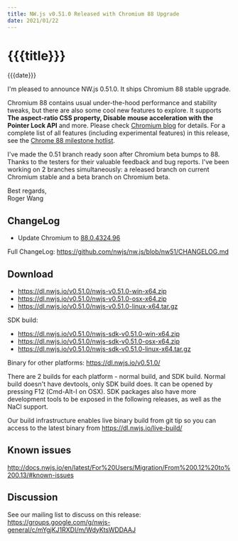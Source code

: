 ```yaml
---
title: NW.js v0.51.0 Released with Chromium 88 Upgrade
date: 2021/01/22
---
```

# {{{title}}}
{{{date}}}

I'm pleased to announce NW.js 0.51.0. It ships Chromium 88 stable upgrade.

Chromium 88 contains usual under-the-hood performance and stability tweaks, but there are also some cool new features to explore. It supports **The aspect-ratio CSS property, Disable mouse acceleration with the Pointer Lock API** and more. Please check [Chromium blog](https://developer.chrome.com/blog/new-in-chrome-88/) for details. For a complete list of all features (including experimental features) in this release, see the [Chrome 88 milestone hotlist](https://www.chromestatus.com/features#milestone=88).

I've made the 0.51 branch ready soon after Chromium beta bumps to 88. Thanks to the testers for their valuable feedback and bug reports. I've been working on 2 branches simultaneously: a released branch on current Chromium stable and a beta branch on Chromium beta.

Best regards,  
Roger Wang

## ChangeLog

- Update Chromium to [88.0.4324.96](https://chromereleases.googleblog.com/2021/01/stable-channel-update-for-desktop_19.html)

Full ChangeLog: https://github.com/nwjs/nw.js/blob/nw51/CHANGELOG.md

## Download 

* https://dl.nwjs.io/v0.51.0/nwjs-v0.51.0-win-x64.zip 
* https://dl.nwjs.io/v0.51.0/nwjs-v0.51.0-osx-x64.zip 
* https://dl.nwjs.io/v0.51.0/nwjs-v0.51.0-linux-x64.tar.gz 

SDK build: 
* https://dl.nwjs.io/v0.51.0/nwjs-sdk-v0.51.0-win-x64.zip 
* https://dl.nwjs.io/v0.51.0/nwjs-sdk-v0.51.0-osx-x64.zip 
* https://dl.nwjs.io/v0.51.0/nwjs-sdk-v0.51.0-linux-x64.tar.gz 

Binary for other platforms: https://dl.nwjs.io/v0.51.0/ 

There are 2 builds for each platform - normal build, and SDK build. Normal build doesn't have devtools, only SDK build does. lt can be opened by pressing F12 (Cmd-Alt-I on OSX). SDK packages also have more development tools to be exposed in the following releases, as well as the NaCl support.

Our build infrastructure enables live binary build from git tip so you can access to the latest binary from https://dl.nwjs.io/live-build/ 

## Known issues 

http://docs.nwjs.io/en/latest/For%20Users/Migration/From%200.12%20to%200.13/#known-issues

## Discussion

See our mailing list to discuss on this release: https://groups.google.com/g/nwjs-general/c/mYgjKJ1RXDI/m/WdyKtsWDDAAJ
